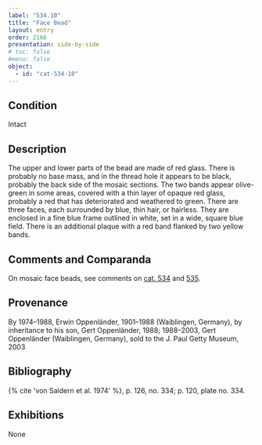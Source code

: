 ```yaml
---
label: "534.10"
title: "Face Bead"
layout: entry
order: 2166
presentation: side-by-side
# toc: false
#menu: false 
object:
  - id: "cat-534-10"
---
```


## Condition

Intact

## Description

The upper and lower parts of the bead are made of red glass. There is probably no base mass, and in the thread hole it appears to be black, probably the back side of the mosaic sections. The two bands appear olive-green in some areas, covered with a thin layer of opaque red glass, probably a red that has deteriorated and weathered to green. There are three faces, each surrounded by blue, thin hair, or hairless. They are enclosed in a fine blue frame outlined in white, set in a wide, square blue field. There is an additional plaque with a red band flanked by two yellow bands.

## Comments and Comparanda

On mosaic face beads, see comments on [cat. 534](/catalogue/cat-534) and [535](/catalogue/cat-535).

## Provenance

By 1974–1988, Erwin Oppenländer, 1901–1988 (Waiblingen, Germany), by inheritance to his son, Gert Oppenländer, 1988; 1988–2003, Gert Oppenländer (Waiblingen, Germany), sold to the J. Paul Getty Museum, 2003

## Bibliography

{% cite 'von Saldern et al. 1974' %}, p. 126, no. 334; p. 120, plate no. 334.

## Exhibitions

None